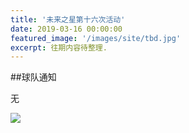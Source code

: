 ```yaml
---
title: '未来之星第十六次活动'
date: 2019-03-16 00:00:00
featured_image: '/images/site/tbd.jpg'
excerpt: 往期内容待整理.
---
```


##球队通知

无

<div class="gallery" data-columns="2">
    <img src="/images/2019-03-16/1.jpeg">                                                                
</div>